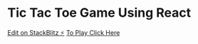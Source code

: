# Tic Tac Toe Game Using React

[Edit on StackBlitz ⚡️](https://stackblitz.com/edit/react-w13bei)
[To Play Click Here ](https://tic-tac-toe-by-hari.web.app/)
